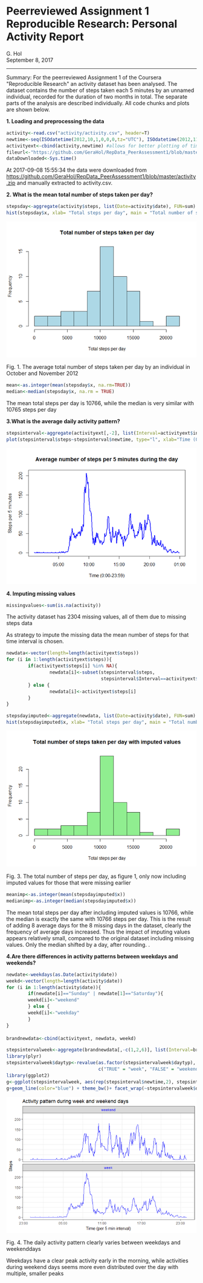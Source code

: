 # Peerreviewed Assignment 1 Reproducible Research: Personal Activity Report
G. Hol  
September 8, 2017  
****

Summary: For the peerreviewed Assignment 1 of the Coursera "Reproducible Research" an activity dataset has been analysed. The dataset contains the number of steps taken each 5 minutes by an unnamed individual, recorded for the duration of two months in total. The separate parts of the analysis are described individually. All code chunks and plots are shown below.


**1. Loading and preprocessing the data**

```r
activity<-read.csv("activity/activity.csv", header=T)
newtime<-seq(ISOdatetime(2012,10,1,0,0,0,tz="UTC"), ISOdatetime(2012,11,30,23,55,0,tz="UTC"),by=(60*5))
activityext<-cbind(activity,newtime) #allows for better plotting of time on x-axis
fileurl<-"https://github.com/GeraHol/RepData_PeerAssessment1/blob/master/activity.zip"
dataDownloaded<-Sys.time() 
```
 
At 2017-09-08 15:55:34 the data were downloaded from https://github.com/GeraHol/RepData_PeerAssessment1/blob/master/activity.zip and manually extracted to activity.csv.


**2. What is the mean total number of steps taken per day?**

```r
stepsday<-aggregate(activity$steps, list(Date=activity$date), FUN=sum)
hist(stepsday$x, xlab= "Total steps per day", main = "Total number of steps taken per day", breaks = 10, col = "lightblue")
```

![](PA1_2_files/figure-html/stepsperday-1.png)<!-- -->

Fig. 1. The average total number of steps taken per day by an individual in October and November 2012




```r
mean<-as.integer(mean(stepsday$x, na.rm=TRUE))
median<-median(stepsday$x, na.rm = TRUE)
```

The mean total steps per day is 10766, while the median is very similar with 10765 steps per day 

**3.What is the average daily activity pattern?** 


```r
stepsinterval<-aggregate(activityext[,-2], list(Interval=activityext$interval), FUN=mean, na.rm=TRUE)
plot(stepsinterval$steps~stepsinterval$newtime, type="l", xlab="Time (0:00-23:59)", ylab= "Steps per 5 minutes", main = "Average number of steps per 5 minutes during the day", col="blue", lwd=2)
```

![](PA1_2_files/figure-html/stepsperinterval-1.png)<!-- -->


**4. Imputing missing values**


```r
missingvalues<-sum(is.na(activity))
```

The activity dataset has 2304 missing values, all of them due to missing steps data

As strategy to impute the missing data the mean number of steps for that time interval is chosen. 


```r
newdata<-vector(length=length(activityext$steps))
for (i in 1:length(activityext$steps)){
        if(activityext$steps[i] %in% NA){
                newdata[i]<-subset(stepsinterval$steps,
                                   stepsinterval$Interval==activityext$interval[i]) 
        } else {
                newdata[i]<-activityext$steps[i]  
        } 
}
```


```r
stepsdayimputed<-aggregate(newdata, list(Date=activity$date), FUN=sum)
hist(stepsdayimputed$x, xlab= "Total steps per day", main = "Total number of steps taken per day with imputed values", breaks = 10, col = "lightgreen")
```

![](PA1_2_files/figure-html/histnewdataset-1.png)<!-- -->

Fig. 3. The total number of steps per day, as figure 1, only now including imputed values for those that were missing earlier


```r
meanimp<-as.integer(mean(stepsdayimputed$x))
medianimp<-as.integer(median(stepsdayimputed$x))
```

The mean total steps per day after including imputed values is 10766, while the median is exactly the same with 10766 steps per day. This is the result of adding 8 average days for the 8 missing days in the dataset, clearly the frequency of average days increased. Thus the impact of imputing values appears relatively small, compared to the original dataset including missing values. Only the median shifted by a day, after rounding. .

**4.Are there differences in activity patterns between weekdays and weekends?**


```r
newdate<-weekdays(as.Date(activity$date))
weekd<-vector(length=length(activity$date))
for (i in 1:length(activity$date)){
        if(newdate[i]=="Sunday" | newdate[1]=="Saturday"){
        weekd[i]<-"weekend"
        } else {
        weekd[i]<-"weekday"
        }
}

brandnewdata<-cbind(activityext, newdata, weekd)
```


```r
stepsintervalweek<-aggregate(brandnewdata[,-c(1,2,6)], list(Interval=brandnewdata$interval, daytyp=(brandnewdata$weekd=="weekday")), mean)
library(plyr)
stepsintervalweek$daytyp<-revalue(as.factor(stepsintervalweek$daytyp), 
                                  c("TRUE" = "week", "FALSE" = "weekend"))
library(ggplot2)
g<-ggplot(stepsintervalweek, aes(rep(stepsinterval$newtime,2), stepsintervalweek$newdata))
g+geom_line(color="blue") + theme_bw()+ facet_wrap(~stepsintervalweek$daytyp, ncol=1) + labs(title="Activity pattern during week and weekend days") +labs(x="Time (per 5 min interval)" , y="Steps")+theme(strip.text.x = element_text(colour="blue"))+scale_x_datetime(date_labels="%H:%M")
```

![](PA1_2_files/figure-html/intervaldatasetwithweekdays-1.png)<!-- -->

Fig. 4. The daily activity pattern clearly varies between weekdays and weekenddays

Weekdays have a clear peak activity early in the morning, while activities during weekend days seems more even distributed over the day with multiple, smaller peaks

